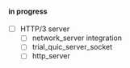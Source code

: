 #### in progress

- [ ] HTTP/3 server
  - [ ] network_server integration
  - [ ] trial_quic_server_socket
  - [ ] http_server

